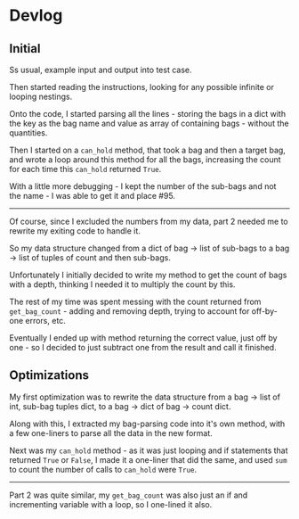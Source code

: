# Devlog

## Initial

Ss usual, example input and output into test case.

Then started reading the instructions, looking for any possible infinite or looping nestings.

Onto the code, I started parsing all the lines - storing the bags in a dict with the key as the bag name and value as array of containing bags - without the quantities.

Then I started on a `can_hold` method, that took a bag and then a target bag, and wrote a loop around this method for all the bags, increasing the count for each time this `can_hold` returned `True`.

With a little more debugging - I kept the number of the sub-bags and not the name - I was able to get it and place #95.

***

Of course, since I excluded the numbers from my data, part 2 needed me to rewrite my exiting code to handle it.

So my data structure changed from a dict of bag -> list of sub-bags to a bag -> list of tuples of count and then sub-bags.

Unfortunately I initially decided to write my method to get the count of bags with a depth, thinking I needed it to multiply the count by this.

The rest of my time was spent messing with the count returned from `get_bag_count` - adding and removing depth, trying to account for off-by-one errors, etc.

Eventually I ended up with method returning the correct value, just off by one - so I decided to just subtract one from the result and call it finished.

## Optimizations

My first optimization was to rewrite the data structure from a bag -> list of int, sub-bag tuples dict, to a bag -> dict of bag -> count dict.

Along with this, I extracted my bag-parsing code into it's own method, with a few one-liners to parse all the data in the new format.

Next was my `can_hold` method - as it was just looping and if statements that returned `True` or `False`, I made it a one-liner that did the same, and used `sum` to count the number of calls to `can_hold` were `True`.

***

Part 2 was quite similar, my `get_bag_count` was also just an if and incrementing variable with a loop, so I one-lined it also.

